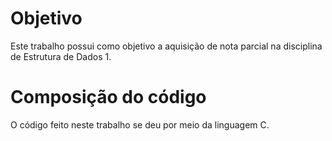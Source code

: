 # Objetivo
Este trabalho possui como objetivo a aquisição de nota parcial na disciplina de Estrutura de Dados 1.



# Composição do código
O código feito neste trabalho se deu por meio da linguagem C.